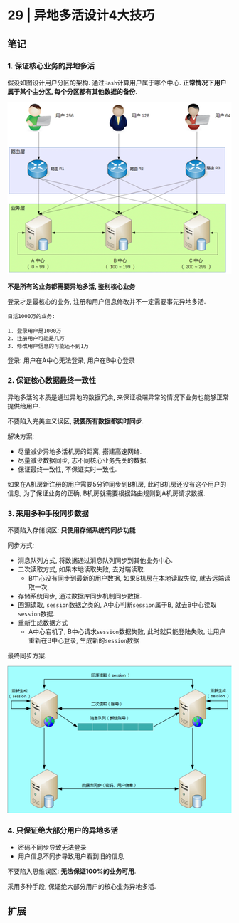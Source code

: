 # 29 | 异地多活设计4大技巧 

## 笔记

### 1. 保证核心业务的异地多活

假设如图设计用户分区的架构. 通过`Hash`计算用户属于哪个中心. **正常情况下用户属于某个主分区, 每个分区都有其他数据的备份**.

![](./img/29_01.png)

**不是所有的业务都需要异地多活, 鉴别核心业务**

登录才是最核心的业务, 注册和用户信息修改并不一定需要事先异地多活.

```
日活1000万的业务:

1. 登录用户是1000万
2. 注册用户可能是几万
3. 修改用户信息的可能还不到1万
```

登录: 用户在A中心无法登录, 用户在B中心登录

### 2. 保证核心数据最终一致性

异地多活的本质是通过异地的数据冗余, 来保证极端异常的情况下业务也能够正常提供给用户. 

不要陷入完美主义误区, **我要所有数据都实时同步**.

解决方案:

* 尽量减少异地多活机房的距离, 搭建高速网络.
* 尽量减少数据同步, 志不同核心业务先关的数据.
* 保证最终一致性, 不保证实时一致性.

如果在A机房新注册的用户需要5分钟同步到B机房, 此时B机房还没有这个用户的信息, 为了保证业务的正确, B机房就需要根据路由规则到A机房请求数据.

### 3. 采用多种手段同步数据

不要陷入存储误区: **只使用存储系统的同步功能**

同步方式:

* 消息队列方式, 将数据通过消息队列同步到其他业务中心.
* 二次读取方式, 如果本地读取失败, 去对端读取. 
	* B中心没有同步到最新的用户数据, 如果B机房在本地读取失败, 就去远端读取一次.
* 存储系统同步, 通过数据库同步机制同步数据.
* 回源读取, `session`数据之类的, A中心判断`session`属于B, 就去B中心读取`session`数据.
* 重新生成数据方式
	* A中心宕机了, B中心请求`session`数据失败, 此时就只能登陆失败, 让用户重新在B中心登录, 生成新的`session`数据

最终同步方案:

![](./img/29_02.png)

### 4. 只保证绝大部分用户的异地多活

* 密码不同步导致无法登录
* 用户信息不同步导致用户看到旧的信息

不要陷入思维误区: **无法保证100%的业务可用**.

采用多种手段, 保证绝大部分用户的核心业务异地多活.

## 扩展